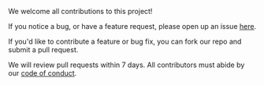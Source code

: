 We welcome all contributions to this project!

If you notice a bug, or have a feature request,
please open up an issue [here](https://github.com/wxw1026/dsci-310-group-07/issues).

If you'd like to contribute a feature or bug fix,
you can fork our repo and submit a pull request.

We will review pull requests within 7 days.
All contributors must abide by our [code of conduct](CODE_OF_CONDUCT.md).
